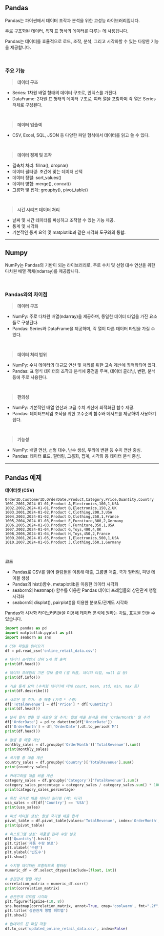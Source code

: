 ## Pandas

Pandas는 파이썬에서 데이터 조작과 분석을 위한 고성능 라이브러리입니다. 

주로 구조화된 데이터, 특히 표 형식의 데이터를 다루는 데 사용됩니다. 

Pandas는 데이터를 효율적으로 로드, 조작, 분석, 그리고 시각화할 수 있는 다양한 기능을 제공합니다.

<br>

### 주요 기능

> **데이터 구조**

- Series: 1차원 배열 형태의 데이터 구조로, 인덱스를 가진다.
- DataFrame: 2차원 표 형태의 데이터 구조로, 여러 열을 포함하며 각 열은 Series 객체로 구성된다.

<br>

> **데이터 입출력**

- CSV, Excel, SQL, JSON 등 다양한 파일 형식에서 데이터를 읽고 쓸 수 있다.

<br>

> **데이터 정제 및 조작**

- 결측치 처리: fillna(), dropna()
- 데이터 필터링: 조건에 맞는 데이터 선택
- 데이터 정렬: sort_values()
- 데이터 병합: merge(), concat()
- 그룹화 및 집계: groupby(), pivot_table()

<br>

> **시간 시리즈 데이터 처리**

- 날짜 및 시간 데이터를 파싱하고 조작할 수 있는 기능 제공.
- 통계 및 시각화
- 기본적인 통계 요약 및 matplotlib과 같은 시각화 도구와의 통합.

---

## Numpy
NumPy는 Pandas의 기반이 되는 라이브러리로, 주로 수치 및 선형 대수 연산을 위한 다차원 배열 객체(ndarray)를 제공합니다. 

<br>

### Pandas와의 차이점

> **데이터 구조**

- NumPy: 주로 다차원 배열(ndarray)을 제공하며, 동일한 데이터 타입을 가진 요소들로 구성된다.
- Pandas: Series와 DataFrame을 제공하며, 각 열이 다른 데이터 타입을 가질 수 있다.

<br>

> **데이터 처리 범위**

- NumPy: 수치 데이터의 대규모 연산 및 처리를 위한 고속 계산에 최적화되어 있다.
- Pandas: 표 형식 데이터의 조작과 분석에 중점을 두며, 데이터 클리닝, 변환, 분석 등에 주로 사용된다.

<br>

> **편의성**

- NumPy: 기본적인 배열 연산과 고급 수치 계산에 최적화된 함수 제공.
- Pandas: 데이터프레임 조작을 위한 고수준의 함수와 메서드를 제공하여 사용하기 쉽다.

<br>

> **기능성**

- NumPy: 배열 연산, 선형 대수, 난수 생성, 푸리에 변환 등 수치 연산 중심.
- Pandas: 데이터 로드, 필터링, 그룹화, 집계, 시각화 등 데이터 분석 중심.

---

## Pandas 예제

**데이터셋 (CSV)**

```csv
OrderID,CustomerID,OrderDate,Product,Category,Price,Quantity,Country
1001,2001,2024-01-01,Product A,Electronics,100,1,USA
1002,2002,2024-01-01,Product B,Electronics,150,2,UK
1003,2001,2024-01-02,Product C,Clothing,200,3,USA
1004,2003,2024-01-02,Product D,Clothing,250,1,France
1005,2004,2024-01-03,Product E,Furniture,300,2,Germany
1006,2005,2024-01-03,Product F,Furniture,350,1,USA
1007,2002,2024-01-04,Product G,Toys,400,4,UK
1008,2006,2024-01-04,Product H,Toys,450,2,France
1009,2001,2024-01-05,Product I,Electronics,500,1,USA
1010,2007,2024-01-05,Product J,Clothing,550,1,Germany
```

<br>

**코드**

- Pandas로 CSV를 읽어 컬럼들을 이용해 매출, 그룹별 매출, 국가 필터링, 피벗 테이블 생성
- Pandas의 hist()함수, metaplotlib을 이용한 데이터 시각화
- seaborn의 heatmap() 함수를 이용한 Pandas 데이터 프레임들의 상관관계 행렬 시각화
- seaborn의 displot(), pairplot()을 이용한 분포도/관계도 시각화

Pandas와 시각화 라이브러리들을 이용해 데이터 분석에 원하는 차트, 표등을 만들 수 있습니다.

```python
import pandas as pd
import matplotlib.pyplot as plt
import seaborn as sns

# CSV 파일을 읽어오기
df = pd.read_csv('online_retail_data.csv')

# 데이터 프레임의 상위 5개 행 출력
print(df.head())

# 데이터 프레임의 기본 정보 출력 (열 이름, 데이터 타입, null 값 등)
print(df.info())

# 기술 통계 요약 (수치형 데이터에 대해 count, mean, std, min, max 등)
print(df.describe())

# 새로운 열 추가: 총 매출 (가격 * 수량)
df['TotalRevenue'] = df['Price'] * df['Quantity']
print(df.head())

# 날짜 형식 변환 및 새로운 열 추가: 월별 매출 분석을 위해 'OrderMonth' 열 추가
df['OrderDate'] = pd.to_datetime(df['OrderDate'])
df['OrderMonth'] = df['OrderDate'].dt.to_period('M')
print(df.head())

# 월별 총 매출 계산
monthly_sales = df.groupby('OrderMonth')['TotalRevenue'].sum()
print(monthly_sales)

# 국가별 총 매출 계산
country_sales = df.groupby('Country')['TotalRevenue'].sum()
print(country_sales)

# 카테고리별 매출 비율 계산
category_sales = df.groupby('Category')['TotalRevenue'].sum()
category_sales_percentage = category_sales / category_sales.sum() * 100
print(category_sales_percentage)

# 특정 국가의 매출 데이터 필터링 (예: 미국)
usa_sales = df[df['Country'] == 'USA']
print(usa_sales)

# 피벗 테이블 생성: 월별 국가별 매출 합계
pivot_table = df.pivot_table(values='TotalRevenue', index='OrderMonth', columns='Country', aggfunc='sum')
print(pivot_table)

# 히스토그램 생성: 제품별 판매 수량 분포
df['Quantity'].hist()
plt.title('제품 수량 분포')
plt.xlabel('수량')
plt.ylabel('빈도수')
plt.show()

# 수치형 데이터만 포함하도록 필터링
numeric_df = df.select_dtypes(include=[float, int])

# 상관관계 행렬 계산
correlation_matrix = numeric_df.corr()
print(correlation_matrix)

# 상관관계 히트맵 시각화
plt.figure(figsize=(10, 8))
sns.heatmap(correlation_matrix, annot=True, cmap='coolwarm', fmt=".2f", linewidths=0.5)
plt.title('상관관계 행렬 히트맵')
plt.show()

# 업데이트 된 파일 저장
df.to_csv('updated_online_retail_data.csv', index=False)
```